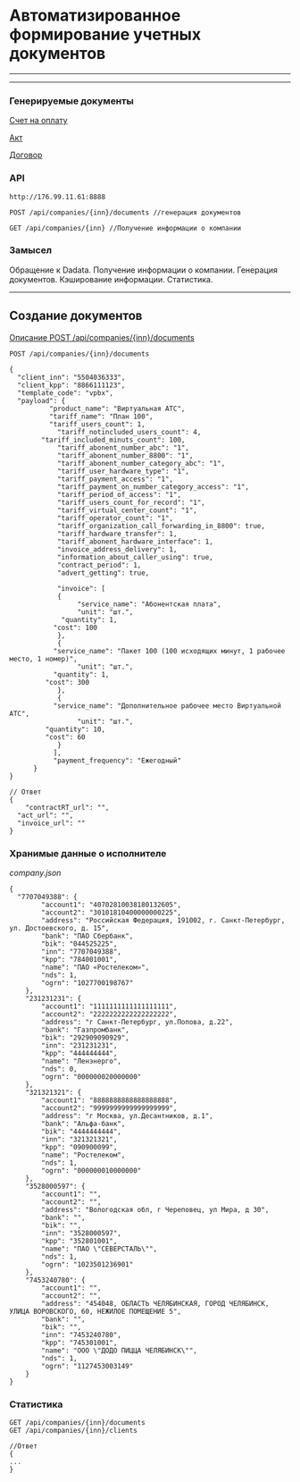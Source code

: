 # Автоматизированное формирование учетных документов

---

---

### Генерируемые документы

[Счет на оплату](./Untitled-1746d1b3-bff8-442e-b8fb-58cffa5fbae0.md)

[Акт](./Untitled-ff69d6fb-2d41-4640-9fef-429849e4742b.md)

[Договор](./Untitled-6ee86605-b5bb-41ee-ace7-998a3a8fed35.md)

### API

    http://176.99.11.61:8888
    
    POST /api/companies/{inn}/documents //генерация документов
    
    GET /api/companies/{inn} //Получение информации о компании

### Замысел

Обращение к Dadata.
Получение информации о компании.
Генерация документов.
Кэширование информации.
Статистика.

---

## Создание документов

[Описание POST /api/companies/{inn}/documents](./POST-api-companies-inn-documents-b574523e-8de0-423b-8c8d-7f45f55dd3e5.csv)

    POST /api/companies/{inn}/documents
    
    {
      "client_inn": "5504036333",
      "client_kpp": "8866111123",
      "template_code": "vpbx",
      "payload": {
    		  "product_name": "Виртуальная АТС", 
    		  "tariff_name": "План 100", 
    		  "tariff_users_count": 1,
    			"tariff_notincluded_users_count": 4, 
    	    "tariff_included_minuts_count": 100, 
    			"tariff_abonent_number_abc": "1",
    			"tariff_abonent_number_8800": "1", 
    			"tariff_abonent_number_category_abc": "1",
    			"tariff_user_hardware_type": "1", 
    			"tariff_payment_access": "1",
    			"tariff_payment_on_number_category_access": "1",
    			"tariff_period_of_access": "1",
    			"tariff_users_count_for_record": "1", 
    			"tariff_virtual_center_count": "1", 
    			"tariff_operator_count": "1", 
    			"tariff_organization_call_forwarding_in_8800": true, 
    			"tariff_hardware_transfer": 1,
    			"tariff_abonent_hardware_interface": 1,
    			"invoice_address_delivery": 1, 
    			"information_about_caller_using": true, 
    			"contract_period": 1, 
    			"advert_getting": true,
    		
    			"invoice": [
    		    {
    				 "service_name": "Абонентская плата",
    				 "unit": "шт.",            
    		     "quantity": 1,
    	       "cost": 100
    		    },
    		    {
    	       "service_name": "Пакет 100 (100 исходящих минут, 1 рабочее место, 1 номер)",
    				 "unit": "шт.",            
    	       "quantity": 1,
             "cost": 300
    		    },
    		    {
    	       "service_name": "Дополнительное рабочее место Виртуальной АТС",
    				 "unit": "шт.",            
             "quantity": 10,
             "cost": 60
    		    }
    		   ],
    		   "payment_frequency": "Ежегодный"
    	  }
    }
    
    // Ответ
    {
    	"contractRT_url": "",         
      "act_url": "",
      "invoice_url": ""
    }
    

### Хранимые данные о исполнителе

*company.json*

    {
      "7707049388": {
            "account1": "40702810038180132605",
            "account2": "30101810400000000225",
            "address": "Российская Федерация, 191002, г. Санкт-Петербург, ул. Достоевского, д. 15",
            "bank": "ПАО Сбербанк",
            "bik": "044525225",
            "inn": "7707049388",
            "kpp": "784001001",
            "name": "ПАО «Ростелеком»",
            "nds": 1,
            "ogrn": "1027700198767"
        },  
    	"231231231": {
            "account1": "1111111111111111111",
            "account2": "2222222222222222222",
            "address": "г Санкт-Петербург, ул.Попова, д.22",
            "bank": "Газпромбанк",
            "bik": "292909090929",
            "inn": "231231231",
            "kpp": "444444444",
            "name": "Ленэнерго",
            "nds": 0,
            "ogrn": "000000020000000"
        },
        "321321321": {
            "account1": "8888888888888888888",
            "account2": "9999999999999999999",
            "address": "г Москва, ул.Десантников, д.1",
            "bank": "Альфа-банк",
            "bik": "4444444444",
            "inn": "321321321",
            "kpp": "090900099",
            "name": "Ростелеком",
            "nds": 1,
            "ogrn": "000000010000000"
        },
        "3528000597": {
            "account1": "",
            "account2": "",
            "address": "Вологодская обл, г Череповец, ул Мира, д 30",
            "bank": "",
            "bik": "",
            "inn": "3528000597",
            "kpp": "352801001",
            "name": "ПАО \"СЕВЕРСТАЛЬ\"",
            "nds": 1,
            "ogrn": "1023501236901"
        },
        "7453240780": {
            "account1": "",
            "account2": "",
            "address": "454048, ОБЛАСТЬ ЧЕЛЯБИНСКАЯ, ГОРОД ЧЕЛЯБИНСК, УЛИЦА ВОРОВСКОГО, 60, НЕЖИЛОЕ ПОМЕЩЕНИЕ 5",
            "bank": "",
            "bik": "",
            "inn": "7453240780",
            "kpp": "745301001",
            "name": "ООО \"ДОДО ПИЦЦА ЧЕЛЯБИНСК\"",
            "nds": 1,
            "ogrn": "1127453003149"
        }
    }

### Статистика

    GET /api/companies/{inn}/documents
    GET /api/companies/{inn}/clients
    
    //Ответ
    {
    ...
    }